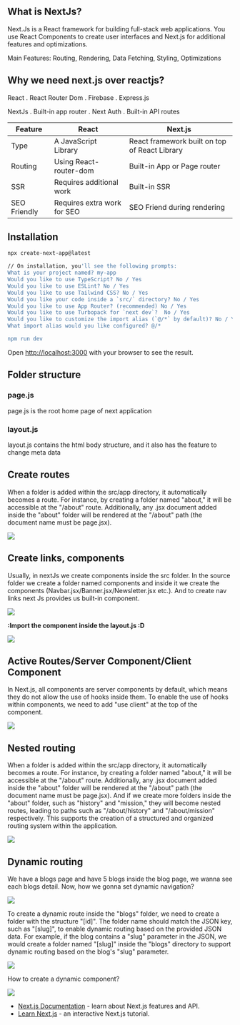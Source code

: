 ## What is NextJs?
Next.Js is a React framework for building full-stack web applications. You use React Components to create user interfaces and Next.js for additional features and optimizations.

Main Features: Routing, Rendering, Data Fetching, Styling, Optimizations

## Why we need next.js over reactjs?
React
. React Router Dom
. Firebase
. Express.js


NextJs
. Built-in app router
. Next Auth
. Built-in API routes

| Feature                    | React                          | Next.js                        |
|----------------------------|--------------------------------|--------------------------------|
| Type                       | A JavaScript Library           |React framework built on top of  React Library|
| Routing                    | Using React-router-dom          | Built-in App or Page router        |
| SSR                        | Requires additional work        | Built-in SSR                  |
| SEO Friendly               | Requires extra work for SEO     | SEO Friend during rendering      |

## Installation

```bash
npx create-next-app@latest

// On installation, you'll see the following prompts:
What is your project named? my-app
Would you like to use TypeScript? No / Yes
Would you like to use ESLint? No / Yes
Would you like to use Tailwind CSS? No / Yes
Would you like your code inside a `src/` directory? No / Yes
Would you like to use App Router? (recommended) No / Yes
Would you like to use Turbopack for `next dev`?  No / Yes
Would you like to customize the import alias (`@/*` by default)? No / Yes
What import alias would you like configured? @/*

npm run dev
``` 

Open [http://localhost:3000](http://localhost:3000) with your browser to see the result.


## Folder structure
### page.js
page.js is the root home page of next application

### layout.js
layout.js contains the html body structure, and it also has the feature to change meta data

## Create routes
When a folder is added within the src/app directory, it automatically becomes a route. For instance, by creating a folder named "about," it will be accessible at the "/about" route. Additionally, any .jsx document added inside the "about" folder will be rendered at the "/about" path (the document name must be page.jsx).

<img src="https://imagizer.imageshack.com/img924/7531/7oaPh3.png"></img>



## Create links, components
Usually, in nextJs we create components inside the src folder. In the source folder we create a folder named components and inside it we create the components (Navbar.jsx/Banner.jsx/Newsletter.jsx etc.). And to create nav links next Js provides us built-in <Link/> component.

<img src="https://imagizer.imageshack.com/img922/3470/W9Am4F.png"></img>

<b>:Import the component inside the layout.js :D</b>

<img src="https://imagizer.imageshack.com/img924/1007/HzWQiy.png"></img>

## Active Routes/Server Component/Client Component
 In Next.js, all components are server components by default, which means they do not allow the use of hooks inside them. To enable the use of hooks within components, we need to add "use client" at the top of the component. 

 <img src="https://imagizer.imageshack.com/img924/2025/pa8ztB.png"></img> 

## Nested routing
 When a folder is added within the src/app directory, it automatically becomes a route. For instance, by creating a folder named "about," it will be accessible at the "/about" route. Additionally, any .jsx document added inside the "about" folder will be rendered at the "/about" path (the document name must be page.jsx). And if we create more folders inside the "about" folder, such as "history" and "mission," they will become nested routes, leading to paths such as "/about/history" and "/about/mission" respectively. This supports the creation of a structured and organized routing system within the application.  
 
 <img src="https://imagizer.imageshack.com/img923/7202/FjVC8J.png"></img>

## Dynamic routing
We have a blogs page and have 5 blogs inside the blog page, we wanna see each blogs detail. Now, how we gonna set dynamic navigation?
 
 <img src="https://imagizer.imageshack.com/img922/1576/uzuHEk.png"></img>

 To create a dynamic route inside the "blogs" folder, we need to create a folder with the structure "[id]". The folder name should match the JSON key, such as "[slug]", to enable dynamic routing based on the provided JSON data. For example, if the blog contains a "slug" parameter in the JSON, we would create a folder named "[slug]" inside the "blogs" directory to support dynamic routing based on the blog's "slug" parameter.
 
 <img src="https://imagizer.imageshack.com/img924/8374/anJfli.png"></img>

 How to create a dynamic component?

 <img src="https://imagizer.imageshack.com/img923/9136/92Rlxo.png"></img>

 

- [Next.js Documentation](https://nextjs.org/docs) - learn about Next.js features and API.
- [Learn Next.js](https://nextjs.org/learn) - an interactive Next.js tutorial.